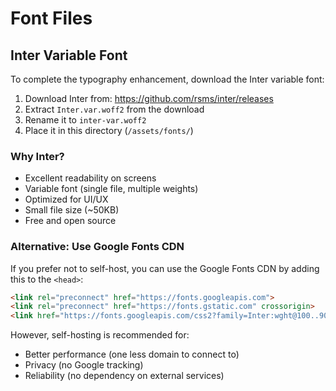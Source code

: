 # Font Files

## Inter Variable Font

To complete the typography enhancement, download the Inter variable font:

1. Download Inter from: https://github.com/rsms/inter/releases
2. Extract `Inter.var.woff2` from the download
3. Rename it to `inter-var.woff2`
4. Place it in this directory (`/assets/fonts/`)

### Why Inter?
- Excellent readability on screens
- Variable font (single file, multiple weights)
- Optimized for UI/UX
- Small file size (~50KB)
- Free and open source

### Alternative: Use Google Fonts CDN
If you prefer not to self-host, you can use the Google Fonts CDN by adding this to the `<head>`:
```html
<link rel="preconnect" href="https://fonts.googleapis.com">
<link rel="preconnect" href="https://fonts.gstatic.com" crossorigin>
<link href="https://fonts.googleapis.com/css2?family=Inter:wght@100..900&display=swap" rel="stylesheet">
```

However, self-hosting is recommended for:
- Better performance (one less domain to connect to)
- Privacy (no Google tracking)
- Reliability (no dependency on external services)